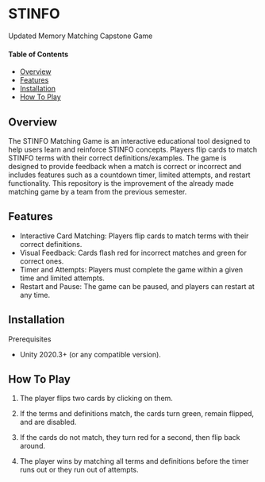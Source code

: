 # STINFO
Updated Memory Matching Capstone Game 

#### Table of Contents

-  [Overview](#overview)
-  [Features](#tfeatures)
-  [Installation](#installation)
-  [How To Play](#how-to-play)


## Overview 
The STINFO Matching Game is an interactive educational tool designed to help users learn and reinforce STINFO concepts. Players flip cards to match STINFO terms with their correct definitions/examples. The game is designed to provide feedback when a match is correct or incorrect and includes features such as a countdown timer, limited attempts, and restart functionality. This repository is the improvement of the already made matching game by a team from the previous semester. 

## Features
- Interactive Card Matching: Players flip cards to match terms with their correct definitions.
- Visual Feedback: Cards flash red for incorrect matches and green for correct ones.
- Timer and Attempts: Players must complete the game within a given time and limited attempts.
- Restart and Pause: The game can be paused, and players can restart at any time.

## Installation 
Prerequisites

   - Unity 2020.3+ (or any compatible version).

## How To Play
1. The player flips two cards by clicking on them.
   
2. If the terms and definitions match, the cards turn green, remain flipped, and are disabled.
   
3. If the cards do not match, they turn red for a second, then flip back around.
   
4. The player wins by matching all terms and definitions before the timer runs out or they run out of attempts.
